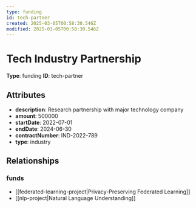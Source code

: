 ```yaml
---
type: funding
id: tech-partner
created: 2025-03-05T00:58:30.546Z
modified: 2025-03-05T00:58:30.546Z
---
```


# Tech Industry Partnership

**Type**: funding
**ID**: tech-partner

## Attributes

- **description**: Research partnership with major technology company
- **amount**: 500000
- **startDate**: 2022-07-01
- **endDate**: 2024-06-30
- **contractNumber**: IND-2022-789
- **type**: industry

## Relationships

### funds

- [[federated-learning-project|Privacy-Preserving Federated Learning]]
- [[nlp-project|Natural Language Understanding]]

